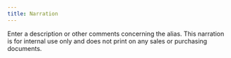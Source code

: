 ```yaml
---
title: Narration
---
```



Enter a description or other comments concerning the alias. This narration is for internal use only and does not print on any sales or purchasing documents.
